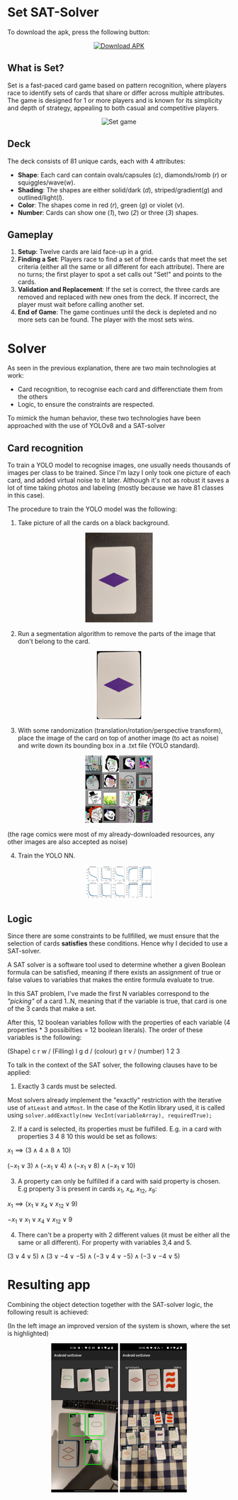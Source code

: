 
# Set SAT-Solver

To download the apk, press the following button:
<p align="center">
 <a href="https://github.com/JaumeAlbardaner/setSolver/releases/download/1/setSolver.apk">
  <img src="https://img.shields.io/badge/Download-APK-blue?style=for-the-badge" alt="Download APK">
</a> 
</p>


## What is Set?

Set is a fast-paced card game based on pattern recognition, where players race to identify sets of cards that share or differ across multiple attributes. The game is designed for 1 or more players and is known for its simplicity and depth of strategy, appealing to both casual and competitive players.

<p align="center">
<img src="https://m.media-amazon.com/images/I/71qnZiyk2BL.jpg" alt="Set game" width=50%>
</p>

## Deck

The deck consists of 81 unique cards, each with 4 attributes:
*   **Shape**: Each card can contain ovals/capsules (*c*), diamonds/romb (*r*) or squiggles/wave(*w*).
*   **Shading**: The shapes are either solid/dark (*d*), striped/gradient(*g*) and outlined/light(*l*). 
*   **Color**: The shapes come in red (*r*), green (*g*) or violet (*v*).
*   **Number**: Cards can show one (*1*), two (*2*) or three (*3*) shapes.


## Gameplay 

1.  **Setup**: Twelve cards are laid face-up in a grid.
2. **Finding a Set**: Players race to find a set of three cards that meet the set criteria (either all the same or all different for each attribute). There are no turns; the first player to spot a set calls out "Set!" and points to the cards.
3. **Validation and Replacement**: If the set is correct, the three cards are removed and replaced with new ones from the deck. If incorrect, the player must wait before calling another set.
4. **End of Game**: The game continues until the deck is depleted and no more sets can be found. The player with the most sets wins.

# Solver
As seen in the previous explanation, there are two main technologies at work:
* Card recognition, to recognise each card and differenctiate them from the others
* Logic, to ensure the constraints are respected.

To mimick the human behavior, these two technologies have been approached with the use of YOLOv8 and a SAT-solver

## Card recognition

To train a YOLO model to recognise images, one usually needs thousands of images per class to be trained. Since I'm lazy I only took one picture of each card, and added virtual noise to it later. Although it's not as robust it saves a lot of time  taking photos and labeling (mostly because we have 81 classes in this case).


The procedure to train the YOLO model was the following:
1. Take picture of all the cards on a black background.
<p align="center">
<img src="./docs/readme_images/IMG_20240902_135444.jpg" alt="Original image" width=30%>
</p>

2. Run a segmentation algorithm to remove the parts of the image that don't belong to the card.
<p align="center">
<img src="./docs/readme_images/rdv1.png" alt="Segmented image" width=20%>
</p>

3. With some randomization (translation/rotation/perspective transform), place the image of the card on top of another image (to act as noise) and write down its bounding box in a .txt file (YOLO standard).
<p align="center">
<img src="./docs/readme_images/train_batch36451.jpg" alt="Set game" width=30%>

(the rage comics were most of my already-downloaded resources, any other images are also accepted as noise) 
</p>

4. Train the YOLO NN.

<p align="center">
<img src="./docs/readme_images/results.png" alt="Original image" width=30%>
</p>


## Logic

Since there are some constraints to be fullfilled, we must ensure that the selection of cards **satisfies** these conditions. Hence why I decided to use a SAT-solver.

A SAT solver is a software tool used to determine whether a given Boolean formula can be satisfied, meaning if there exists an assignment of true or false values to variables that makes the entire formula evaluate to true.

In this SAT problem, I've made the first N variables correspond to the *"picking"* of a card 1..N, meaning that if the variable is true, that card is one of the 3 cards that make a set.

After this, 12 boolean variables follow with the properties of each variable (4 properties * 3 possibilties = 12 boolean literals). The order of these variables is the following:

(Shape) c r w / (Filling) l g d / (colour) g r v / (number) 1 2 3


To talk in the context of the SAT solver, the following clauses have to be applied:

1. Exactly 3 cards must be selected.

Most solvers already implement the "exactly" restriction with the iterative use of ```atLeast``` and ```atMost```. In the case of the Kotlin library used, it is called using ```solver.addExactly(new VecInt(variableArray), requiredTrue);```

2. If a card is selected, its properties must be fulfilled. E.g. in a card with properties 3 4 8 10 this would be set as follows:

$x_1 \implies (3 \land 4 \land 8 \land 10)$

$(-x_1 \lor 3)\land(-x_1 \lor 4)\land(-x_1 \lor 8)\land(-x_1 \lor 10)$

3. A property can only be fulfilled if a card with said property is chosen. E.g property 3 is present in cards $x_1$, $x_4$, $x_{12}$, $x_9$:

$x_1 \implies (x_1 \lor x_4 \lor x_{12} \lor 9)$

$-x_1 \lor x_1 \lor x_4 \lor x_{12} \lor 9$

4. There can't be a property with 2 different values (it must be either all the same or all different). For property with variables 3,4 and 5.

$(3 \lor 4 \lor 5)\land(3 \lor -4 \lor -5)\land(-3 \lor 4 \lor -5)\land(-3 \lor -4 \lor 5)$

# Resulting app

Combining the object detection together with the SAT-solver logic, the following result is achieved:

(In the left image an improved version of the system is shown, where the set is highlighted)

<p align="center">
<img src="./docs/readme_images/simEnv.jpg" alt="Image of Solver" width = 30%>
<img src="./docs/readme_images/realEnv.jpg" alt="Image of Solver" width = 30%>
</p>
